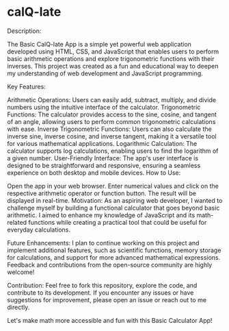 # calQ-late
Description:

The Basic CalQ-late App is a simple yet powerful web application developed using HTML, CSS, and JavaScript that enables users to perform basic arithmetic operations and explore trigonometric functions with their inverses. This project was created as a fun and educational way to deepen my understanding of web development and JavaScript programming.

Key Features:

Arithmetic Operations: Users can easily add, subtract, multiply, and divide numbers using the intuitive interface of the calculator.
Trigonometric Functions: The calculator provides access to the sine, cosine, and tangent of an angle, allowing users to perform common trigonometric calculations with ease.
Inverse Trigonometric Functions: Users can also calculate the inverse sine, inverse cosine, and inverse tangent, making it a versatile tool for various mathematical applications.
Logarithmic Calculation: The calculator supports log calculations, enabling users to find the logarithm of a given number.
User-Friendly Interface: The app's user interface is designed to be straightforward and responsive, ensuring a seamless experience on both desktop and mobile devices.
How to Use:

Open the app in your web browser.
Enter numerical values and click on the respective arithmetic operator or function button.
The result will be displayed in real-time.
Motivation:
As an aspiring web developer, I wanted to challenge myself by building a functional calculator that goes beyond basic arithmetic. I aimed to enhance my knowledge of JavaScript and its math-related functions while creating a practical tool that could be useful for everyday calculations.

Future Enhancements:
I plan to continue working on this project and implement additional features, such as scientific functions, memory storage for calculations, and support for more advanced mathematical expressions. Feedback and contributions from the open-source community are highly welcome!

Contribution:
Feel free to fork this repository, explore the code, and contribute to its development. If you encounter any issues or have suggestions for improvement, please open an issue or reach out to me directly.

Let's make math more accessible and fun with this Basic Calculator App! 
